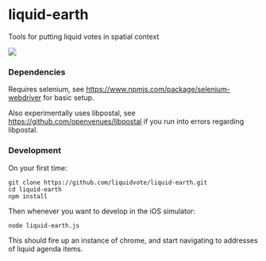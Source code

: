 # liquid-earth
Tools for putting liquid votes in spatial context

![]("./liquidEarthLoop.gif")

### Dependencies

Requires selenium, see https://www.npmjs.com/package/selenium-webdriver for basic setup.

Also experimentally uses libpostal, see https://github.com/openvenues/libpostal if you run into errors regarding libpostal.

### Development

On your first time:

```
git clone https://github.com/liquidvote/liquid-earth.git
cd liquid-earth
npm install
```

Then whenever you want to develop in the iOS simulator:

```
node liquid-earth.js
```

This should fire up an instance of chrome, and start navigating to addresses of liquid agenda items.

